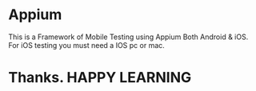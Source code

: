 # Appium

This is a Framework of Mobile Testing using Appium Both Android & iOS.
For iOS testing you must need a IOS pc or mac.

# Thanks. HAPPY LEARNING 
